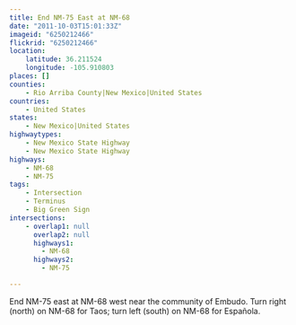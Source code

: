 ```yaml
---
title: End NM-75 East at NM-68
date: "2011-10-03T15:01:33Z"
imageid: "6250212466"
flickrid: "6250212466"
location:
    latitude: 36.211524
    longitude: -105.910803
places: []
counties:
    - Rio Arriba County|New Mexico|United States
countries:
    - United States
states:
    - New Mexico|United States
highwaytypes:
    - New Mexico State Highway
    - New Mexico State Highway
highways:
    - NM-68
    - NM-75
tags:
    - Intersection
    - Terminus
    - Big Green Sign
intersections:
    - overlap1: null
      overlap2: null
      highways1:
        - NM-68
      highways2:
        - NM-75

---
```

End NM-75 east at NM-68 west near the community of Embudo.  Turn right (north) on NM-68 for Taos; turn left (south) on NM-68 for Española.